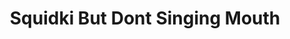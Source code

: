 ---
slug: squidki-but-dont-singing-mouth
title: Squidki But Dont Singing Mouth
description: "Squidki But Dont Singing Mouth is an exciting online game. Play for free directly in your browser!"
icon: /images/new_mods/Sprunki But Don’t Singing Mouth.png
url: https://wowtbc.net/sprunkin/sprunki-not-singing-mouth/index.html
previewImage: /images/new_mods/Sprunki But Don’t Singing Mouth.png
type: new mods

# SEO配置
seo:
  title: "Squidki But Dont Singing Mouth - Play Free Online Game | Fun Browser Games"
  description: "Squidki But Dont Singing Mouth - Play this fun online game for free in your browser. No download required!"
  ogImage: "/images/new_mods/Sprunki But Don’t Singing Mouth.png"
  keywords: "squidki-but-dont-singing-mouth, online game, browser game, free game, new mods game, play online"

videoUrls:
  - https://www.youtube.com/embed/example1
  - https://www.youtube.com/embed/example2

whyPlay:
  title: "Why Play Squidki But Dont Singing Mouth?"
  items:
    - "Immersive Gameplay: Squidki But Dont Singing Mouth offers an engaging and immersive gaming experience that will keep you entertained for hours"
    - "Challenging Levels: Test your skills with increasingly difficult challenges and obstacles"
    - "Beautiful Graphics: Enjoy stunning visuals and smooth animations that bring the game world to life"
    - "Regular Updates: New content and features are added regularly to keep the game fresh and exciting"
    - "Free to Play: Experience all the fun without spending a penny"
    - "Community Features: Connect with other players, share strategies, and compete for high scores"
    - "Cross-Platform: Play on any device with a web browser, no downloads required"

features:
  title: "Key Features of Squidki But Dont Singing Mouth"
  image: "/images/new_mods/Sprunki But Don’t Singing Mouth.png"
  items:
    - "Intuitive Controls: Easy to learn controls make Squidki But Dont Singing Mouth accessible for players of all skill levels"
    - "Multiple Game Modes: Enjoy various gameplay options that provide different challenges and experiences"
    - "Character Customization: Personalize your gaming experience with unique characters and items"
    - "Achievement System: Complete special tasks to earn rewards and recognition"
    - "Leaderboards: Compete with players worldwide and see who can achieve the highest scores"

characteristics:
  title: "Game Characteristics"
  image: "/images/new_mods/Sprunki But Don’t Singing Mouth.png"
  items:
    - "Genre: New mods game with elements of strategy and skill"
    - "Difficulty: Suitable for both casual gamers and those seeking a challenge"
    - "Play Time: Quick sessions or extended gameplay, depending on your preference"
    - "Art Style: Vibrant and engaging visuals that enhance the gaming experience"
    - "Sound Design: Immersive audio that complements the gameplay perfectly"

info: "Squidki But Dont Singing Mouth is an exciting online game that offers players a unique and engaging gaming experience. With its intuitive controls, stunning visuals, and challenging gameplay, Squidki But Dont Singing Mouth provides hours of entertainment for players of all ages and skill levels. Whether you're looking for a quick gaming session during a break or an extended play session, Squidki But Dont Singing Mouth delivers an immersive experience that will keep you coming back for more. The game features multiple levels of increasing difficulty, ensuring that players are constantly challenged as they progress. With regular updates adding new content and features, Squidki But Dont Singing Mouth remains fresh and exciting, providing endless entertainment options for its growing community of players."

howToPlayIntro: "Welcome to Squidki But Dont Singing Mouth! This guide will walk you through the basics and help you master the game. Whether you're a beginner or looking to improve your skills, these tips and instructions will enhance your gaming experience."

howToPlaySteps:
  - title: "Getting Started"
    description: "Begin your Squidki But Dont Singing Mouth adventure by familiarizing yourself with the controls. Use your keyboard or mouse to navigate through the game interface. The tutorial will guide you through the basic mechanics and help you understand the objectives."
  - title: "Understanding the Objectives"
    description: "In Squidki But Dont Singing Mouth, your main goal is to progress through levels by completing specific objectives. Each level presents unique challenges that require different strategies and approaches."
  - title: "Mastering the Controls"
    description: "Practice using the controls to improve your precision and reaction time. Squidki But Dont Singing Mouth requires quick reflexes and strategic thinking to overcome obstacles and defeat opponents."
  - title: "Utilizing Power-ups"
    description: "Collect power-ups throughout the game to enhance your abilities and overcome difficult challenges. Each power-up offers unique advantages that can be crucial for success."
  - title: "Developing Strategies"
    description: "As you progress in Squidki But Dont Singing Mouth, develop effective strategies for different scenarios. Analyze patterns, anticipate challenges, and adapt your approach to maximize your performance."

faq:
  title: "Frequently Asked Questions about Squidki But Dont Singing Mouth"
  items:
    - question: "Is Squidki But Dont Singing Mouth free to play?"
      answer: "Yes, Squidki But Dont Singing Mouth is completely free to play directly in your web browser. No downloads or purchases are required to enjoy the full game experience."
    - question: "Can I play Squidki But Dont Singing Mouth on mobile devices?"
      answer: "Yes, Squidki But Dont Singing Mouth is optimized for both desktop and mobile play. You can enjoy the game on any device with a web browser and internet connection."
    - question: "Are there any in-game purchases?"
      answer: "While Squidki But Dont Singing Mouth is free to play, there may be optional in-game purchases available for cosmetic items or additional features that don't affect core gameplay."
    - question: "How often is Squidki But Dont Singing Mouth updated?"
      answer: "The developers regularly update Squidki But Dont Singing Mouth with new content, features, and improvements based on player feedback and game performance."
    - question: "Can I play Squidki But Dont Singing Mouth offline?"
      answer: "Currently, Squidki But Dont Singing Mouth requires an internet connection to play as it's a browser-based online game."
    - question: "Is Squidki But Dont Singing Mouth suitable for children?"
      answer: "Yes, Squidki But Dont Singing Mouth is designed to be family-friendly and suitable for players of all ages."
    - question: "How do I report bugs or issues?"
      answer: "If you encounter any problems while playing Squidki But Dont Singing Mouth, you can report them through the game's support page or contact the developers directly through their website."
    - question: "Still Have Questions?"
      answer: "If you have additional questions about Squidki But Dont Singing Mouth that aren't covered in this FAQ, please visit our support center or contact our customer service team for assistance."
---